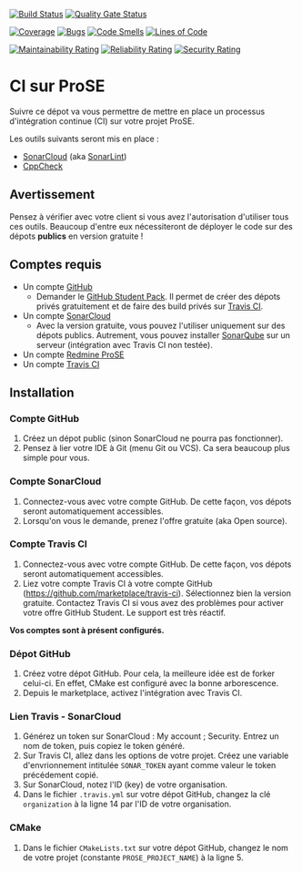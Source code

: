 [![Build Status](https://travis-ci.com/Nathan-LG/ProSE_CICD.svg?branch=master)](https://travis-ci.com/Nathan-LG/ProSE_CICD)
[![Quality Gate Status](https://sonarcloud.io/api/project_badges/measure?project=Nathan-LG_ProSE_CICD&metric=alert_status)](https://sonarcloud.io/dashboard?id=Nathan-LG_ProSE_CICD)

[![Coverage](https://sonarcloud.io/api/project_badges/measure?project=Nathan-LG_ProSE_CICD&metric=coverage)](https://sonarcloud.io/dashboard?id=Nathan-LG_ProSE_CICD) 
[![Bugs](https://sonarcloud.io/api/project_badges/measure?project=Nathan-LG_ProSE_CICD&metric=bugs)](https://sonarcloud.io/dashboard?id=Nathan-LG_ProSE_CICD)
[![Code Smells](https://sonarcloud.io/api/project_badges/measure?project=Nathan-LG_ProSE_CICD&metric=code_smells)](https://sonarcloud.io/dashboard?id=Nathan-LG_ProSE_CICD)
[![Lines of Code](https://sonarcloud.io/api/project_badges/measure?project=Nathan-LG_ProSE_CICD&metric=ncloc)](https://sonarcloud.io/dashboard?id=Nathan-LG_ProSE_CICD)

[![Maintainability Rating](https://sonarcloud.io/api/project_badges/measure?project=Nathan-LG_ProSE_CICD&metric=sqale_rating)](https://sonarcloud.io/dashboard?id=Nathan-LG_ProSE_CICD)
[![Reliability Rating](https://sonarcloud.io/api/project_badges/measure?project=Nathan-LG_ProSE_CICD&metric=reliability_rating)](https://sonarcloud.io/dashboard?id=Nathan-LG_ProSE_CICD)
[![Security Rating](https://sonarcloud.io/api/project_badges/measure?project=Nathan-LG_ProSE_CICD&metric=security_rating)](https://sonarcloud.io/dashboard?id=Nathan-LG_ProSE_CICD)

# CI sur ProSE

Suivre ce dépot va vous permettre de mettre en place un processus d'intégration continue (CI) sur votre projet ProSE.

Les outils suivants seront mis en place :
* [SonarCloud](https://sonarcloud.io/) (aka [SonarLint](https://www.sonarlint.org/))
* [CppCheck](http://cppcheck.sourceforge.net/)

## Avertissement

Pensez à vérifier avec votre client si vous avez l'autorisation d'utiliser tous ces outils. Beaucoup d'entre eux nécessiteront de déployer le code sur des dépots **publics** en version gratuite !

## Comptes requis

* Un compte [GitHub](https://github.com)
    * Demander le  [GitHub Student Pack](https://education.github.com/pack/offers). Il permet de créer des dépots privés gratuitement et de faire des build privés sur [Travis CI](https://travis-ci.com).
* Un compte [SonarCloud](https://sonarcloud.io/)
    * Avec la version gratuite, vous pouvez l'utiliser uniquement sur des dépots publics. Autrement, vous pouvez installer [SonarQube](https://www.sonarqube.org/) sur un serveur (intégration avec Travis CI non testée).
* Un compte [Redmine ProSE](http://prose.eseo.fr/redmine)
* Un compte [Travis CI](https://travis-ci.com)

## Installation

### Compte GitHub

1. Créez un dépot public (sinon SonarCloud ne pourra pas fonctionner).
2. Pensez à lier votre IDE à Git (menu Git ou VCS). Ca sera beaucoup plus simple pour vous.

### Compte SonarCloud

1. Connectez-vous avec votre compte GitHub. De cette façon, vos dépots seront automatiquement accessibles.
2. Lorsqu'on vous le demande, prenez l'offre gratuite (aka Open source).

### Compte Travis CI

1. Connectez-vous avec votre compte GitHub. De cette façon, vos dépots seront automatiquement accessibles.
2. Liez votre compte Travis CI à votre compte GitHub (https://github.com/marketplace/travis-ci). Sélectionnez bien la version gratuite. Contactez Travis CI si vous avez des problèmes pour activer votre offre GitHub Student. Le support est très réactif.

**Vos comptes sont à présent configurés.**

### Dépot GitHub

1. Créez votre dépot GitHub. Pour cela, la meilleure idée est de forker celui-ci. En effet, CMake est configuré avec la bonne arborescence.
2. Depuis le marketplace, activez l'intégration avec Travis CI.

### Lien Travis - SonarCloud

1. Générez un token sur SonarCloud : My account ; Security. Entrez un nom de token, puis copiez le token généré.
2. Sur Travis CI, allez dans les options de votre projet. Créez une variable d'envrionnement intitulée `SONAR_TOKEN` ayant comme valeur le token précédement copié.
3. Sur SonarCloud, notez l'ID (key) de votre organisation. 
4. Dans le fichier `.travis.yml` sur votre dépot GitHub, changez la clé `organization` à la ligne 14 par l'ID de votre organisation.

### CMake

1. Dans le fichier `CMakeLists.txt` sur votre dépot GitHub, changez le nom de votre projet (constante `PROSE_PROJECT_NAME`) à la ligne 5.